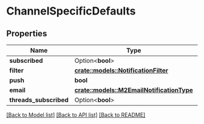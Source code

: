 # ChannelSpecificDefaults

## Properties

Name | Type | Description | Notes
------------ | ------------- | ------------- | -------------
**subscribed** | Option<**bool**> |  | [optional]
**filter** | [**crate::models::NotificationFilter**](NotificationFilter.md) |  | 
**push** | **bool** |  | 
**email** | [**crate::models::M2EmailNotificationType**](M2EmailNotificationType.md) |  | 
**threads_subscribed** | Option<**bool**> |  | [optional]

[[Back to Model list]](../README.md#documentation-for-models) [[Back to API list]](../README.md#documentation-for-api-endpoints) [[Back to README]](../README.md)



